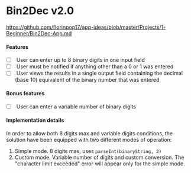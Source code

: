 # Bin2Dec v2.0

https://github.com/florinpop17/app-ideas/blob/master/Projects/1-Beginner/Bin2Dec-App.md

#### Features

- [ ]  User can enter up to 8 binary digits in one input field
- [ ]  User must be notified if anything other than a 0 or 1 was entered
- [ ]  User views the results in a single output field containing the decimal (base 10) equivalent of the binary number that was entered

#### Bonus features

- [ ]  User can enter a variable number of binary digits

#### Implementation details

In order to allow both 8 digits max and variable digits conditions, the solution have been equipped with two different modes of operation:
1. Simple mode. 8 digits max, uses `parseInt(binaryString, 2)`
2. Custom mode. Variable number of digits and custom conversion.
The "character limit exceeded" error will appear only for the simple mode.